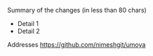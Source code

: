 Summary of the changes (in less than 80 chars)

 * Detail 1
 * Detail 2

Addresses https://github.com/nimeshgit/umoya
